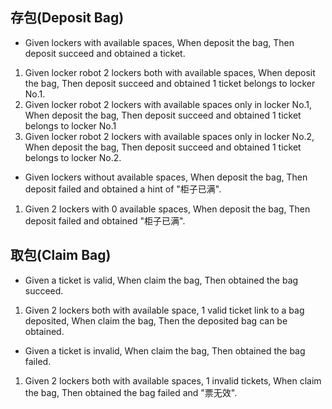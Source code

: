 ## 存包(Deposit Bag)
- Given lockers with available spaces, When deposit the bag, Then deposit succeed and obtained a ticket.

>
1. Given locker robot 2 lockers both with available spaces, When deposit the bag, Then deposit succeed and obtained 1 ticket belongs to locker No.1.
2. Given locker robot 2 lockers with available spaces only in locker No.1, When deposit the bag, Then deposit succeed and obtained 1 ticket belongs to locker No.1
3. Given locker robot 2 lockers with available spaces only in locker No.2, When deposit the bag, Then deposit succeed and obtained 1 ticket belongs to locker No.2.

- Given lockers without available spaces, When deposit the bag, Then deposit failed and obtained a hint of "柜子已满".

>
1. Given 2 lockers with 0 available spaces, When deposit the bag, Then deposit failed and obtained "柜子已满".

## 取包(Claim Bag)
- Given a ticket is valid, When claim the bag, Then obtained the bag succeed.

>
1. Given 2 lockers both with available space, 1 valid ticket link to a bag deposited, When claim the bag, Then the deposited bag can be obtained.

- Given a ticket is invalid, When claim the bag, Then obtained the bag failed.

>
1. Given 2 lockers both with available spaces, 1 invalid tickets, When claim the bag, Then obtained the bag failed and "票无效".
